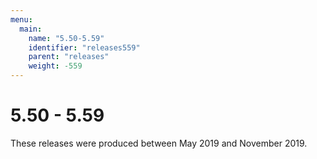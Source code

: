 ```yaml
---
menu:
  main:
    name: "5.50-5.59"
    identifier: "releases559"
    parent: "releases"
    weight: -559
---
```


# 5.50 - 5.59

These releases were produced between May 2019 and November 2019.

